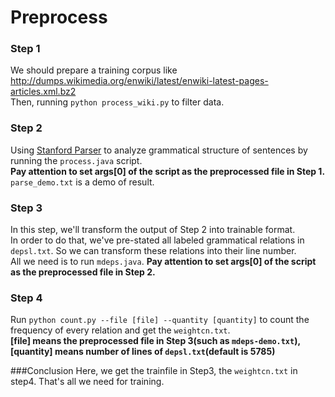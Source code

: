 # Preprocess

### Step 1
We should prepare a training corpus like http://dumps.wikimedia.org/enwiki/latest/enwiki-latest-pages-articles.xml.bz2</br>
Then, running `python process_wiki.py` to filter data.

### Step 2
Using [Stanford Parser](https://nlp.stanford.edu/software/lex-parser.shtml) to analyze grammatical structure of sentences by running the `process.java` script. </br>
**Pay attention to set args[0] of the script as the preprocessed file in Step 1.** </br>
`parse_demo.txt` is a demo of result.</br>

### Step 3
In this step, we'll transform the output of Step 2 into trainable format.</br>
In order to do that, we've pre-stated all labeled grammatical relations in `depsl.txt`. So we can transform these relations into their line number.</br>
All we need is to run `mdeps.java`. **Pay attention to set args[0] of the script as the preprocessed file in Step 2.**

### Step 4
Run `python count.py --file [file] --quantity [quantity]` to count the frequency of every relation and get the `weightcn.txt`.</br>
**[file] means the preprocessed file in Step 3(such as `mdeps-demo.txt`), [quantity] means number of lines of `depsl.txt`(default is 5785)**

###Conclusion
Here, we get the trainfile in Step3, the `weightcn.txt` in step4. That's all we need for training.
